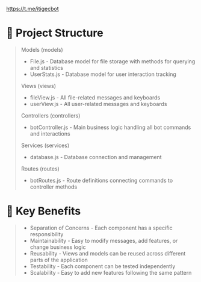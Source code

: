 https://t.me/itigecbot

# 📁 Project Structure
>Models (models)
> - File.js - Database model for file storage with methods for querying and statistics
> - UserStats.js - Database model for user interaction tracking
>
>Views (views)
> - fileView.js - All file-related messages and keyboards
> - userView.js - All user-related messages and keyboards
>
>Controllers (controllers)
> - botController.js - Main business logic handling all bot commands and interactions
>
>Services (services)
> - database.js - Database connection and management
>
>Routes (routes)
> - botRoutes.js - Route definitions connecting commands to controller methods

# 🔧 Key Benefits
> - Separation of Concerns - Each component has a specific responsibility
> - Maintainability - Easy to modify messages, add features, or change business logic
> - Reusability - Views and models can be reused across different parts of the application
> - Testability - Each component can be tested independently
> - Scalability - Easy to add new features following the same pattern


